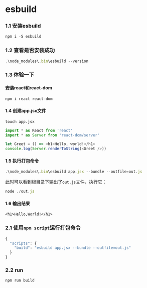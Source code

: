 # esbuild

### 1.1 安装esbuild

```js
npm i -S esbuild
```

### 1.2 查看是否安装成功

```js
.\node_modules\.bin\esbuild --version
```

### 1.3 体验一下

#### 安装react和react-dom

```js
npm i react react-dom
```

#### 1.4 创建app.jsx文件

```
touch app.jsx
```

```js
import * as React from 'react'
import * as Server from 'react-dom/server'

let Greet = () => <h1>Hello, world!</h1>
console.log(Server.renderToString(<Greet />))
```

#### 1.5 执行打包命令

```js
.\node_modules\.bin\esbuild app.jsx --bundle --outfile=out.js
```

此时可以看到根目录下输出了`out.js`文件，执行它：

```js
node ./out.js
```

#### 1.6 输出结果

`<h1>Hello,World!</h1>`

### 2.1 使用`npm script`运行打包命令

```js
{
  "scripts": {
    "build": "esbuild app.jsx --bundle --outfile=out.js"
  }
}
```

### 2.2 run

```js
npm run build
```
